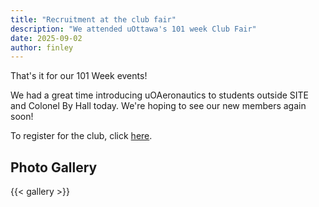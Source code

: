 ```yaml
---
title: "Recruitment at the club fair"
description: "We attended uOttawa's 101 week Club Fair"
date: 2025-09-02
author: finley
---
```


That's it for our 101 Week events!

We had a great time introducing uOAeronautics to students outside SITE and Colonel By Hall today. We're hoping to see our new members again soon!

To register for the club, click [here](/join).

## Photo Gallery

{{< gallery >}}
